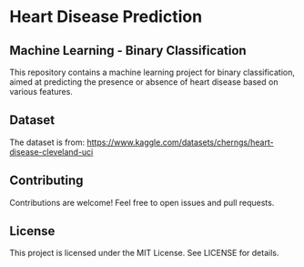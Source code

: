 # Heart Disease Prediction

## Machine Learning - Binary Classification

This repository contains a machine learning project for binary classification, aimed at predicting the presence or absence of heart disease based on various features.

## Dataset

The dataset is from: https://www.kaggle.com/datasets/cherngs/heart-disease-cleveland-uci


## Contributing
Contributions are welcome! Feel free to open issues and pull requests.

## License
This project is licensed under the MIT License. See LICENSE for details.

